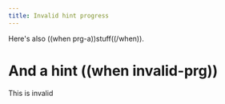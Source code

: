 ```yaml
---
title: Invalid hint progress
---
```


Here's also ((when prg-a))stuff((/when)).

# And a hint ((when invalid-prg))
This is invalid